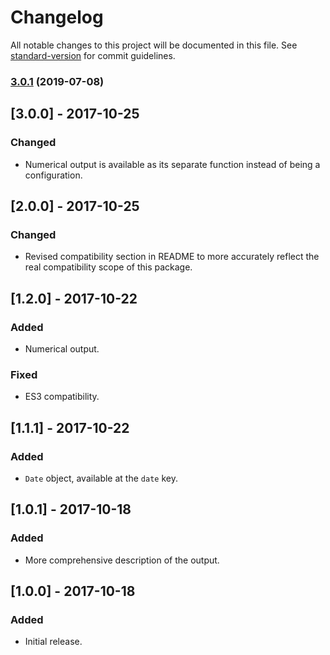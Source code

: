 # Changelog

All notable changes to this project will be documented in this file. See [standard-version](https://github.com/conventional-changelog/standard-version) for commit guidelines.

### [3.0.1](https://github.com/Gipphe/ualf/compare/v3.0.0...v3.0.1) (2019-07-08)



## [3.0.0] - 2017-10-25

### Changed

- Numerical output is available as its separate function instead of being a configuration.

## [2.0.0] - 2017-10-25

### Changed

- Revised compatibility section in README to more accurately reflect the real compatibility scope
  of this package.

## [1.2.0] - 2017-10-22

### Added

- Numerical output.

### Fixed

- ES3 compatibility.

## [1.1.1] - 2017-10-22

### Added

- `Date` object, available at the `date` key.

## [1.0.1] - 2017-10-18

### Added

- More comprehensive description of the output.

## [1.0.0] - 2017-10-18

### Added

- Initial release.
